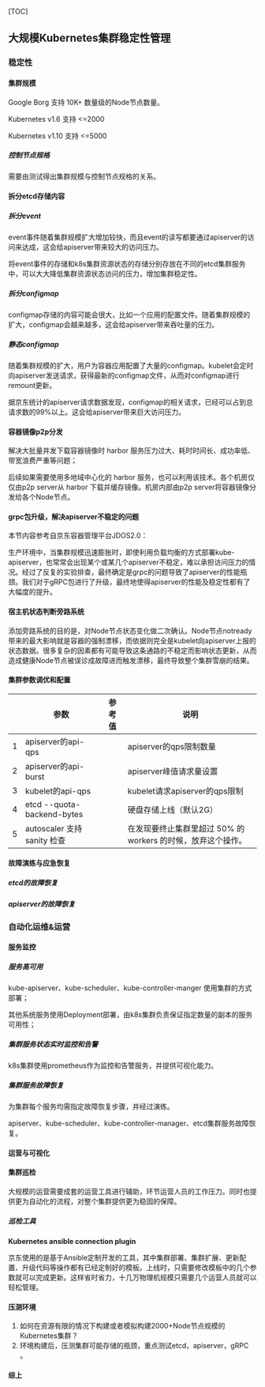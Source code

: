 [TOC]

## 大规模Kubernetes集群稳定性管理

### 稳定性

#### 集群规模

Google Borg 支持 10K+ 数量级的Node节点数量。

Kubernetes v1.6 支持 <=2000

Kubernetes v1.10 支持 <=5000

##### 控制节点规格

需要由测试得出集群规模与控制节点规格的关系。

#### 拆分etcd存储内容
##### 拆分event

event事件随着集群规模扩大增加较快，而且event的读写都要通过apiserver的访问来达成，这会给apiserver带来较大的访问压力。

将event事件的存储和k8s集群资源状态的存储分别存放在不同的etcd集群服务中，可以大大降低集群资源状态访问的压力，增加集群稳定性。

##### 拆分configmap

configmap存储的内容可能会很大，比如一个应用的配置文件。随着集群规模的扩大，configmap会越来越多，这会给apiserver带来吞吐量的压力。

##### 静态configmap

随着集群规模的扩大，用户为容器应用配置了大量的configmap。kubelet会定时向apiserver发送请求，获得最新的configmap文件，从而对configmap进行remount更新。

据京东统计的apiserver请求数据发现，configmap的相关请求，已经可以占到总请求数的99%以上。这会给apiserver带来巨大访问压力。

#### 容器镜像p2p分发

解决大批量并发下载容器镜像时 harbor 服务压力过大、耗时时间长、成功率低、带宽浪费严重等问题；

后续如果需要使用多地域中心化的 harbor 服务，也可以利用该技术。各个机房仅仅由p2p server从 harbor 下载并缓存镜像。机房内部由p2p server将容器镜像分发给各个Node节点。

#### grpc包升级，解决apiserver不稳定的问题

本节内容参考自京东容器管理平台JDOS2.0：

生产环境中，当集群规模迅速膨胀时，即使利用负载均衡的方式部署kube-apiserver，也常常会出现某个或某几个apiserver不稳定，难以承担访问压力的情况。经过了反复的实验排查，最终确定是grpc的问题导致了apiserver的性能瓶颈。我们对于gRPC包进行了升级，最终地使得apiserver的性能及稳定性都有了大幅度的提升。

[JDOS 2.0：Kubernetes的工业级实践]: http://dockone.io/article/2988
[gRpc异常并夯住的问题分析]: https://bingohuang.com/grpc-error-hung/

#### 宿主机状态判断旁路系统

添加旁路系统的目的是，对Node节点状态变化做二次确认。Node节点notready带来的最大影响就是容器的强制漂移，而依据则完全是kubelet向apiserver上报的状态数据。很多复杂的因素都有可能导致这条通路的不稳定而影响状态更新，从而造成健康Node节点被误诊成故障进而触发漂移，最终导致整个集群雪崩的结果。

#### 集群参数调优和配置

|      | 参数                        | 参考值 | 说明                                                         |
| ---- | --------------------------- | ------ | ------------------------------------------------------------ |
| 1    | apiserver的api-qps          |        | apiserver的qps限制数量                                       |
| 2    | apiserver的api-burst        |        | apiserver峰值请求量设置                                      |
| 3    | kubelet的api-qps            |        | kubelet请求apiserver的qps限制                                |
| 4    | etcd --quota-backend-bytes  |        | 硬盘存储上线（默认2G）                                       |
| 5    | autoscaler 支持 sanity 检查 |        | 在发现要终止集群里超过 50% 的 workers 的时候，放弃这个操作。 |

#### 故障演练与应急恢复

##### etcd的故障恢复

##### apiserver的故障恢复

### 自动化运维&运营

#### 服务监控

#####  服务高可用

kube-apiserver、kube-scheduler、kube-controller-manger 使用集群的方式部署；

其他系统服务使用Deployment部署，由k8s集群负责保证指定数量的副本的服务可用性；

##### 集群服务状态实时监控和告警

k8s集群使用prometheus作为监控和告警服务，并提供可视化能力。

##### 集群服务故障恢复

为集群每个服务均需指定故障恢复步骤，并经过演练。

apiserver、kube-scheduler、kube-controller-manager、etcd集群服务故障恢复。

#### 运营与可视化

#### 集群巡检

大规模的运营需要成套的运营工具进行辅助，环节运营人员的工作压力。同时也提供更为自动化的流程，对整个集群提供更为稳固的保障。

##### 巡检工具

**Kubernetes ansible connection plugin**

京东使用的是基于Ansible定制开发的工具，其中集群部署、集群扩展、更新配置、升级代码等操作都有已经定制好的模板。上线时，只需要修改模板中的几个参数就可以完成更新。这样省时省力，十几万物理机规模只需要几个运营人员就可以轻松管理。

#### 压测环境

1. 如何在资源有限的情况下构建或者模拟构建2000+Node节点规模的Kubernetes集群？
2. 环境构建后，压测集群可能存储的瓶颈，重点测试etcd，apiserver，gRPC 。

#### 综上





